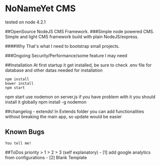 # NoNameYet CMS
tested on node 4.2.1

##OpenSource NodeJS CMS Framework.
###Simple node powered CMS.
Simple and light CMS framework build with plain NodeJS/express.

####Why
That's what I need to bootstrap small projects.

###Ongoing
Security/Performance/some feature I may need

##Installation
At first startup it get installed, be sure to check .env file for database and other datas needed for installation

	npm install
	bower install
	npm start

npm start use nodemon on server.js if you have problem with it you should install it globally
	npm install -g nodemon

##changelog
	- extends!
	In Extends folder you can add functionalities without breaking the main app, so update would be easier

## Known Bugs
	You tell me!

##ToDos
	priority > 1 > 2 > 3 (self explanatory)
	- [1] add google analytics from configurations
	- [2] Blank Template